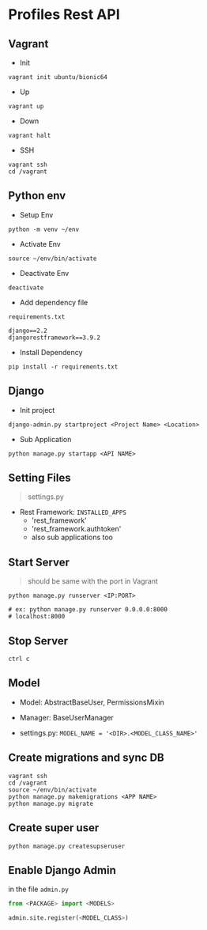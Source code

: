 # Profiles Rest API

## Vagrant

- Init

```commandline
vagrant init ubuntu/bionic64
```

- Up

```commandline
vagrant up
```

- Down

```commandline
vagrant halt
```

- SSH

```commandline
vagrant ssh
cd /vagrant
```

## Python env

- Setup Env

```commandline
python -m venv ~/env
```

- Activate Env

```commandline
source ~/env/bin/activate
```

- Deactivate Env

```commandline
deactivate
```

- Add dependency file

```text
requirements.txt

django==2.2
djangorestframework==3.9.2
```

- Install Dependency

```commandline
pip install -r requirements.txt
```

## Django

- Init project

```commandline
django-admin.py startproject <Project Name> <Location>
```

- Sub Application

```commandline
python manage.py startapp <API NAME>
```

## Setting Files

> settings.py

- Rest Framework: `INSTALLED_APPS`
    - 'rest_framework'
    - 'rest_framework.authtoken'
    - also sub applications too

## Start Server

> should be same with the port in Vagrant

```commandline
python manage.py runserver <IP:PORT>

# ex: python manage.py runserver 0.0.0.0:8000
# localhost:8000
```

## Stop Server

```commandline
ctrl c
```

## Model

- Model: AbstractBaseUser, PermissionsMixin

- Manager: BaseUserManager

- settings.py: `MODEL_NAME = '<DIR>.<MODEL_CLASS_NAME>'`

## Create migrations and sync DB

```commandline
vagrant ssh
cd /vagrant
source ~/env/bin/activate
python manage.py makemigrations <APP NAME>
python manage.py migrate
```

## Create super user

```commandline
python manage.py createsupseruser
```

## Enable Django Admin

in the file `admin.py`

```python
from <PACKAGE> import <MODELS>

admin.site.register(<MODEL_CLASS>)
```
